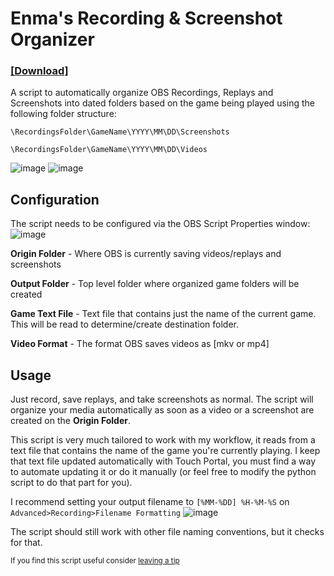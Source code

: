 # Enma's Recording & Screenshot Organizer
### [**[Download]**](https://github.com/EnmaDarei/OBS-Recordings-Screenshots-Organizer/releases/latest)

A script to automatically organize OBS Recordings, Replays and Screenshots into dated folders based on the game being played using the following folder structure:

```\RecordingsFolder\GameName\YYYY\MM\DD\Screenshots```

```\RecordingsFolder\GameName\YYYY\MM\DD\Videos```

![image](https://github.com/EnmaDarei/OBS-Recordings-Screenshots-Organizer/assets/14081432/45ec6cd6-121b-4047-8117-da516c442aec)
![image](https://github.com/EnmaDarei/OBS-Recordings-Screenshots-Organizer/assets/14081432/32ec6dbe-8f60-46bb-beec-3486c1655821)


## Configuration
The script needs to be configured via the OBS Script Properties window:
![image](https://github.com/EnmaDarei/OBS-Recordings-Screenshots-Organizer/assets/14081432/b9fa92ab-65b3-4988-8cf0-27e34422cc4d)

**Origin Folder** - Where OBS is currently saving videos/replays and screenshots

**Output Folder** - Top level folder where organized game folders will be created

**Game Text File** - Text file that contains just the name of the current game. This will be read to determine/create destination folder.

**Video Format** - The format OBS saves videos as [mkv or mp4]

## Usage
Just record, save replays, and take screenshots as normal. The script will organize your media automatically as soon as a video or a screenshot are created on the **Origin Folder**.

This script is very much tailored to work with my workflow, it reads from a text file that contains the name of the game you're currently playing. 
I keep that text file updated automatically with Touch Portal, you must find a way to automate updating it or do it manually (or feel free to modify the python script to do that part for you).

I recommend setting your output filename to `[%MM-%DD] %H-%M-%S` on `Advanced>Recording>Filename Formatting`
![image](https://github.com/EnmaDarei/OBS-Recordings-Screenshots-Organizer/assets/14081432/e5fe3b5d-68eb-4f43-a9d3-52569bed8feb)

The script should still work with other file naming conventions, but it checks for that.

<sup>If you find this script useful consider [leaving a tip](https://ko-fi.com/enmadarei)</sup>

